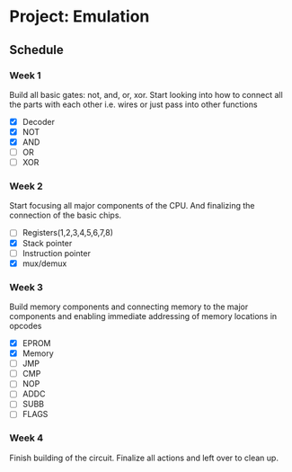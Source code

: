 # Project: Emulation #

## Schedule ##

### Week 1 ###

  Build all basic gates: not, and, or, xor. Start looking into how to connect
  all the parts with each other i.e. wires or just pass into other functions

  - [x] Decoder
  - [x] NOT
  - [x] AND
  - [ ] OR
  - [ ] XOR

### Week 2 ###

  Start focusing all major components of the CPU. And finalizing the connection
  of the basic chips.

  - [ ] Registers(1,2,3,4,5,6,7,8)
  - [x] Stack pointer
  - [ ] Instruction pointer
  - [x] mux/demux

### Week 3 ###

  Build memory components and connecting memory to the major components and
  enabling immediate addressing of memory locations in opcodes

  - [x] EPROM
  - [x] Memory
  - [ ] JMP
  - [ ] CMP
  - [ ] NOP
  - [ ] ADDC
  - [ ] SUBB
  - [ ] FLAGS

### Week 4 ###

  Finish building of the circuit. Finalize all actions and left over to clean
  up.
